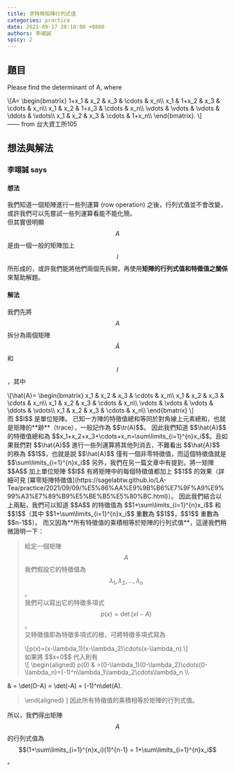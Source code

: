 ```yaml
---
title: 求特殊矩陣行列式值
categories: practice
date: 2021-09-17 20:10:00 +0800
authors: 李翊誠
spicy: 2
---
```


## 題目

Please find the determinant of A, where
<div>\[A=
\begin{bmatrix}
1+x_1 & x_2 & x_3 & \cdots & x_n\\
x_1 & 1+x_2 & x_3 & \cdots & x_n\\
x_1 & x_2 & 1+x_3 & \cdots & x_n\\
\vdots & \vdots & \vdots & \ddots & \vdots\\
x_1 & x_2 & x_3 & \cdots & 1+x_n\\
\end{bmatrix}.
\]</div>
—— from 台大資工所105

## 想法與解法

### 李翊誠 says

#### 想法

我們知道一個矩陣進行一些列運算 (row operation) 之後，行列式值並不會改變，或許我們可以先嘗試一些列運算看能不能化簡。  
但其實很明顯 $$A$$ 是由一個一般的矩陣加上 $$I$$ 所形成的，或許我們能將他們兩個先拆開，再使用**矩陣的行列式值和特徵值之關係**來幫助解題。

#### 解法

我們先將 $$A$$ 拆分為兩個矩陣 $$\hat{A}$$ 和 $$I$$，其中  
<div>\[\hat{A}=
\begin{bmatrix}
x_1 & x_2 & x_3 & \cdots & x_n\\
x_1 & x_2 & x_3 & \cdots & x_n\\
x_1 & x_2 & x_3 & \cdots & x_n\\
\vdots & \vdots & \vdots & \ddots & \vdots\\
x_1 & x_2 & x_3 & \cdots & x_n\\
\end{bmatrix}
\]</div>
而 $$I$$ 是單位矩陣。  
已知一方陣的特徵值總和等同於對角線上元素總和，也就是矩陣的**跡**（trace），一般記作為 $$\tr(A)$$。  
因此我們知道 $$\hat{A}$$ 的特徵值總和為 $$x_1+x_2+x_3+\cdots+x_n=\sum\limits_{i=1}^{n}x_i$$。且如果我們對 $$\hat{A}$$ 進行一些列運算將其他列消去，不難看出 $$\hat{A}$$ 的秩為 $$1$$，也就是說 $$\hat{A}$$ 僅有一個非零特徵值，而這個特徵值就是 $$\sum\limits_{i=1}^{n}x_i$$  
另外，我們在另一篇文章中有提到，將一矩陣 $$A$$ 加上單位矩陣 $$I$$ 有將矩陣中的每個特徵值都加上 $$1$$ 的效果（詳細可見 [冪零矩陣特徵值](https://sagelabtw.github.io/LA-Tea/practice/2021/09/09/%E5%86%AA%E9%9B%B6%E7%9F%A9%E9%99%A3%E7%89%B9%E5%BE%B5%E5%80%BC.html)）。  
因此我們結合以上兩點，我們可以知道 $$A$$ 的特徵值為 $$1+\sum\limits_{i=1}^{n}x_i$$ 和 $$1$$（其中 $$1+\sum\limits_{i=1}^{n}x_i$$ 重數為 $$1$$，$$1$$ 重數為 $$n-1$$）。  
而又因為**所有特徵值的乘積相等於矩陣的行列式值**，這邊我們稍微證明一下： 

> 給定一個矩陣 $$A$$ 我們假設它的特徵值為
> $$\lambda_1,\lambda_2,\ldots,\lambda_n$$。  
> 我們可以寫出它的特徵多項式 $$p(x) = \det(xI-A)$$。  
> 又特徵值即為特徵多項式的根，可將特徵多項式寫為  
> <div>\[p(x)=(x-\lambda_1)(x-\lambda_2)\cdots(x-\lambda_n).\]</div>
> 如果將 $$x=0$$ 代入則有
> <div>\[
> \begin{aligned}
> p(0) & =(0-\lambda_1)(0-\lambda_2)\cdots(0-\lambda_n)=(-1)^n\lambda_1\lambda_2\cdots\lambda_n \\
& = \det(O-A) = \det(-A) = (-1)^n\det(A).
> \end{aligned}
> \]</div>
> 因此所有特徵值的乘積相等於矩陣的行列式值。

所以，我們得出矩陣 $$A$$ 的行列式值為 $$(1+\sum\limits_{i=1}^{n}x_i)(1)^{n-1} = 1+\sum\limits_{i=1}^{n}x_i$$。

